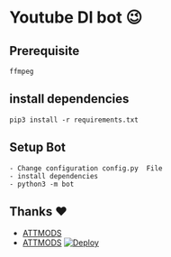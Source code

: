 # Youtube Dl bot 😉
## Prerequisite
    ffmpeg
  
    
## install dependencies
    pip3 install -r requirements.txt


## Setup Bot
    - Change configuration config.py  File
    - install dependencies
    - python3 -m bot
    
## Thanks ❤️
* [ATTMODS](https://t.me/attmods)
* [ATTMODS](https://t.me/attmods)
[![Deploy](https://www.herokucdn.com/deploy/button.svg)](https://heroku.com/deploy?template=https://github.com/ATTMODS/Telegram-Bot/tree/master)

